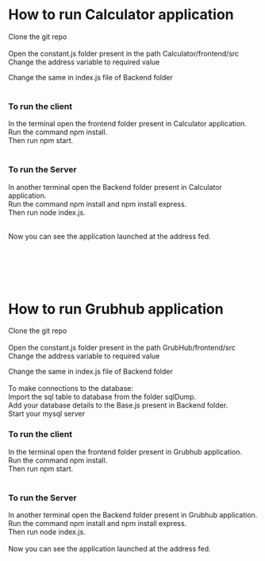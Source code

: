 
# How to run Calculator application

Clone the git repo<br><br>
Open the constant.js folder present in the path Calculator/frontend/src<br>
Change the address variable to required value<br>

Change the same in index.js file of Backend folder<br><br>
### To run the client
In the terminal open the frontend folder present in Calculator application.<br>Run the command npm install.<br>Then run npm start.<br><br>

### To run the Server
In another terminal open the Backend folder present in Calculator application.<br> Run the command npm install and npm install express. <br>Then run node index.js.<br><br>

Now you can see the application launched at the address fed.

<br><br><br><br>
# How to run Grubhub application

Clone the git repo<br><br>
Open the constant.js folder present in the path GrubHub/frontend/src<br>
Change the address variable to required value<br>

Change the same in index.js file of Backend folder<br><br>
To make connections to the database:<br>
Import the sql table to database from the folder sqlDump.<br>
Add your database details to the Base.js present in Backend folder.<br>
Start your mysql server
### To run the client
In the terminal open the frontend folder present in Grubhub application.<br>Run the command npm install.<br>Then run npm start.<br><br>

### To run the Server
In another terminal open the Backend folder present in Grubhub application.<br> Run the command npm install and npm install express. <br>Then run node index.js.<br><br>
Now you can see the application launched at the address fed.

